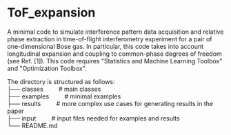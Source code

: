 # ToF_expansion
A minimal code to simulate interference pattern data acquisition and relative phase extraction in time-of-flight interferometry experiment for a pair of one-dimensional Bose gas. In particular, this code takes into account longitudinal expansion and coupling to common-phase degrees of freedom (see Ref. [1]). This code requires "Statistics and Machine Learning Toolbox" and "Optimization Toolbox". 

The directory is structured as follows: <br />
├── classes &emsp;&emsp;                  # main classes  <br />
├── examples &emsp;&emsp;                 # minimal examples <br />
├── results  &emsp;&emsp;                # more complex use cases for generating results in the paper <br />
├── input    &emsp;&emsp;                # input files needed for examples and results <br />
└── README.md <br />
